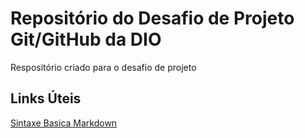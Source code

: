 # Repositório do Desafio de Projeto Git/GitHub da DIO
Respositório criado para o desafio de projeto 

## Links Úteis
[Sintaxe Basica Markdown](https://www.markdownguide.org/basic-syntax/)
